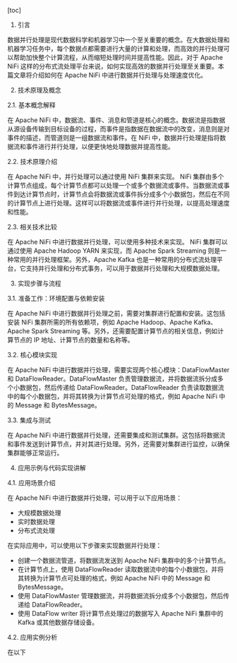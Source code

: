 
[toc]                    
                
                
1. 引言

数据并行处理是现代数据科学和机器学习中一个至关重要的概念。在大数据处理和机器学习任务中，每个数据点都需要进行大量的计算和处理，而高效的并行处理可以帮助加快整个计算流程，从而缩短处理时间并提高性能。因此，对于 Apache NiFi 这样的分布式流处理平台来说，如何实现高效的数据并行处理至关重要。本篇文章将介绍如何在 Apache NiFi 中进行数据并行处理与处理速度优化。

2. 技术原理及概念

2.1. 基本概念解释

在 Apache NiFi 中，数据流、事件、消息和管道是核心的概念。数据流是指数据从源设备传输到目标设备的过程，而事件是指数据在数据流中的改变，消息则是对事件的描述，而管道则是一组数据流和事件。在 NiFi 中，数据并行处理是指将数据流和事件进行并行处理，以便更快地处理数据并提高性能。

2.2. 技术原理介绍

在 Apache NiFi 中，并行处理可以通过使用 NiFi 集群来实现。 NiFi 集群由多个计算节点组成，每个计算节点都可以处理一个或多个数据流或事件。当数据流或事件到达计算节点时，计算节点会将数据流或事件拆分成多个小数据包，然后在不同的计算节点上进行处理。这样可以将数据流或事件进行并行处理，以提高处理速度和性能。

2.3. 相关技术比较

在 Apache NiFi 中进行数据并行处理，可以使用多种技术来实现。 NiFi 集群可以通过使用 Apache Hadoop YARN 来实现，而 Apache Spark Streaming 则是一种常用的并行处理框架。另外，Apache Kafka 也是一种常用的分布式流处理平台，它支持并行处理和分布式事务，可以用于数据并行处理和大规模数据处理。

3. 实现步骤与流程

3.1. 准备工作：环境配置与依赖安装

在 Apache NiFi 中进行数据并行处理之前，需要对集群进行配置和安装。这包括安装 NiFi 集群所需的所有依赖项，例如 Apache Hadoop、Apache Kafka、Apache Spark Streaming 等。另外，还需要配置计算节点的相关信息，例如计算节点的 IP 地址、计算节点的数量和名称等。

3.2. 核心模块实现

在 Apache NiFi 中进行数据并行处理，需要实现两个核心模块：DataFlowMaster 和 DataFlowReader。DataFlowMaster 负责管理数据流，并将数据流拆分成多个小数据包，然后传递给 DataFlowReader。DataFlowReader 负责读取数据流中的每个小数据包，并将其转换为计算节点可处理的格式，例如 Apache NiFi 中的 Message 和 BytesMessage。

3.3. 集成与测试

在 Apache NiFi 中进行数据并行处理，还需要集成和测试集群。这包括将数据流和事件发送到计算节点，并对其进行处理。另外，还需要对集群进行监控，以确保集群能够正常运行。

4. 应用示例与代码实现讲解

4.1. 应用场景介绍

在 Apache NiFi 中进行数据并行处理，可以用于以下应用场景：

* 大规模数据处理
* 实时数据处理
* 分布式流处理

在实际应用中，可以使用以下步骤来实现数据并行处理：

* 创建一个数据流管道，将数据流发送到 Apache NiFi 集群中的多个计算节点。
* 在计算节点上，使用 DataFlowReader 读取数据流中的每个小数据包，并将其转换为计算节点可处理的格式，例如 Apache NiFi 中的 Message 和 BytesMessage。
* 使用 DataFlowMaster 管理数据流，并将数据流拆分成多个小数据包，然后传递给 DataFlowReader。
* 使用 DataFlow writer 将计算节点处理过的数据写入 Apache NiFi 集群中的 Kafka 或其他数据存储设备。

4.2. 应用实例分析

在以下

